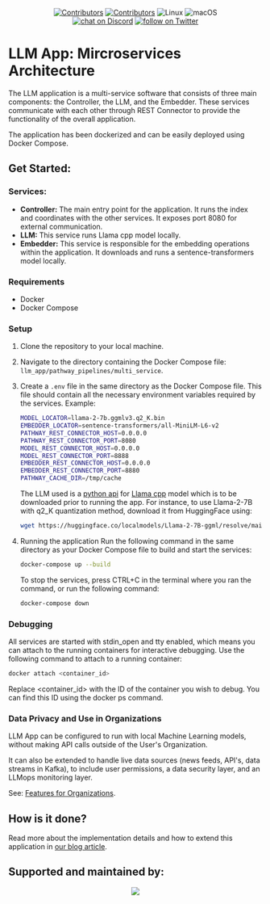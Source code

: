<p align="center">
    <a href="https://github.com/pathwaycom/llm-app/blob/main/LICENSE">
        <img src="https://img.shields.io/github/license/pathwaycom/llm-app?style=plastic" alt="Contributors"/></a>
    <a href="https://github.com/pathwaycom/llm-app/graphs/contributors">
        <img src="https://img.shields.io/github/contributors/pathwaycom/llm-app?style=plastic" alt="Contributors"/></a>
        <img src="https://img.shields.io/badge/OS-Linux-green" alt="Linux"/>
        <img src="https://img.shields.io/badge/OS-macOS-green" alt="macOS"/>
      <br>
    <a href="https://discord.gg/pathway">
        <img src="https://img.shields.io/discord/1042405378304004156?logo=discord"
            alt="chat on Discord"></a>
    <a href="https://twitter.com/intent/follow?screen_name=pathway_com">
        <img src="https://img.shields.io/twitter/follow/pathway_com?style=social&logo=twitter"
            alt="follow on Twitter"></a>
</p>

# LLM App: Mircroservices Architecture

The LLM application is a multi-service software that consists of three main components: the Controller, the LLM, and the Embedder. These services communicate with each other through REST Connector to provide the functionality of the overall application.

The application has been dockerized and can be easily deployed using Docker Compose.

## Get Started:

### Services:
- **Controller:** The main entry point for the application. It runs the index and coordinates with the other services. It exposes port 8080 for external communication.
- **LLM:** This service runs Llama cpp model locally.
- **Embedder:** This service is responsible for the embedding operations within the application. It downloads and runs a sentence-transformers model locally.

### Requirements
- Docker
- Docker Compose

### Setup
1. Clone the repository to your local machine.
2. Navigate to the directory containing the Docker Compose file: `llm_app/pathway_pipelines/multi_service`.
3. Create a `.env` file in the same directory as the Docker Compose file. This file should contain all the necessary environment variables required by the services.
    Example:
    ```bash
    MODEL_LOCATOR=llama-2-7b.ggmlv3.q2_K.bin
    EMBEDDER_LOCATOR=sentence-transformers/all-MiniLM-L6-v2
    PATHWAY_REST_CONNECTOR_HOST=0.0.0.0
    PATHWAY_REST_CONNECTOR_PORT=8080
    MODEL_REST_CONNECTOR_HOST=0.0.0.0
    MODEL_REST_CONNECTOR_PORT=8888
    EMBEDDER_REST_CONNECTOR_HOST=0.0.0.0
    EMBEDDER_REST_CONNECTOR_PORT=8880
    PATHWAY_CACHE_DIR=/tmp/cache
    ```
    The LLM used is a [python api](https://github.com/abetlen/llama-cpp-python) for [Llama cpp](https://github.com/ggerganov/llama.cpp) model which is to be downloaded prior to running the app.
    For instance, to use Llama-2-7B with q2_K quantization method, download it from HuggingFace using:
    ```bash 
    wget https://huggingface.co/localmodels/Llama-2-7B-ggml/resolve/main/llama-2-7b.ggmlv3.q2_K.bin
    ```

4. Running the application
    Run the following command in the same directory as your Docker Compose file to build and start the services:

    ```bash
    docker-compose up --build
    ```
    To stop the services, press CTRL+C in the terminal where you ran the command, or run the following command:

    ```bash
    docker-compose down
    ```

### Debugging
All services are started with stdin_open and tty enabled, which means you can attach to the running containers for interactive debugging. Use the following command to attach to a running container:

```bash
docker attach <container_id>
```
Replace <container_id> with the ID of the container you wish to debug. You can find this ID using the docker ps command.


### Data Privacy and Use in Organizations

LLM App can be configured to run with local Machine Learning models, without making API calls outside of the User's Organization.

It can also be extended to handle live data sources (news feeds, API's, data streams in Kafka), to include user permissions, a data security layer, and an LLMops monitoring layer.

See: [Features for Organizations](FEATURES-for-organizations.md).

## How is it done?

Read more about the implementation details and how to extend this application in [our blog article](https://pathway.com/developers/showcases/llm-app-pathway/).

## Supported and maintained by:

<div align="center">
  <a href="https://github.com/pathwaycom/"><img src="https://pathway.com/logo-light.svg" /></a>
</div>